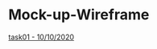 # Mock-up-Wireframe
[task01 - 10/10/2020](https://miro.com/app/board/uXjVPPWmPkE=/?share_link_id=91954063659)
